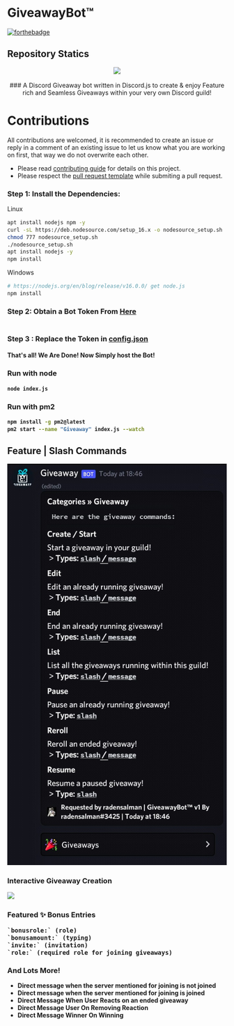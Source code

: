 # GiveawayBot™
[![forthebadge](https://forthebadge.com/images/badges/made-with-javascript.svg)](https://forthebadge.com)

## Repository Statics
<p align="center"><a href="https://github.com/GarudaProjects/Giveaways"><img src="https://github-readme-stats.vercel.app/api/pin?username=GarudaProjects&show_icons=true&theme=dracula&hide_border=true&repo=Giveaways"></a></p>
<p align="center">
### A Discord Giveaway bot written in Discord.js to create & enjoy Feature rich and Seamless Giveaways within your very own Discord guild!

# Contributions

All contributions are welcomed, it is recommended to create an issue or reply in a comment of an existing issue to let us know what you are working on first, that way we do not overwrite each other.

- Please read [contributing guide](.github/CONTRIBUTING.md) for details on this project.
- Please respect the [pull request template](.github/PULL_REQUEST_TEMPLATE/pull_request_template.md) while submiting a pull request.

### Step 1: Install the Dependencies:
Linux 
```sh
apt install nodejs npm -y
curl -sL https://deb.nodesource.com/setup_16.x -o nodesource_setup.sh
chmod 777 nodesource_setup.sh
./nodesource_setup.sh
apt install nodejs -y
npm install

```
Windows 
```sh
# https://nodejs.org/en/blog/release/v16.0.0/ get node.js
npm install 
```

### Step 2: Obtain a Bot Token From [Here](https://discord.com/developers) <br> <br>
<b>
  
### Step 3 : Replace the Token in [config.json](https://github.com/GarudaProjects/Giveaways) <br>
#### That's all! We Are Done! Now Simply host the Bot!

### Run with node
```sh
node index.js
```
### Run with pm2
```sh
npm install -g pm2@latest
pm2 start --name "Giveaway" index.js --watch
```

## Feature | Slash Commands 
<kbd>
  <img src="https://raw.githubusercontent.com/GarudaProjects/Giveaways/main/.image/IMG_20211227_185024.jpg">
</kbd>
<b>
  
### Interactive Giveaway Creation
  
  <kbd>
  <img src="https://zerosnap.000webhostapp.com/mig6cvt0.gif">
</kbd>
<b>
  
### Featured ✨ Bonus Entries 
<kbd>
  `bonusrole:` (role)</br>
  `bonusamount:` (typing)</br>
  `invite:` (invitation)</br>
  `role:` (required role for joining giveaways)
</kbd>
<b>

  
### And Lots More!
- Direct message when the server mentioned for joining is not joined
- Direct message when the server mentioned for joining is joined 
- Direct Message When User Reacts on an ended giveaway
- Direct Message User On Removing Reaction
- Direct Message Winner On Winning
